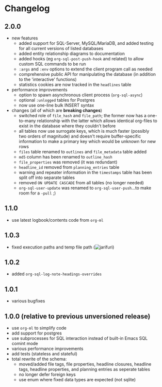 # Changelog

## 2.0.0

- new features
  - added support for SQL-Server, MySQL/MariaDB, and added testing for all
    current versions of listed databases
  - added entity relationship diagrams to documentation
  - added hooks (eg `org-sql-post-push-hook` and related) to allow custom SQL
    commands to be run
  - `:args` and `:env` options to extend the client program call as needed
  - comprehensive public API for manipulating the database (in addition to the
    'interactive' functions)
  - statistics cookies are now tracked in the `headlines` table
- performance improvements
  - option to spawn asynchronous client process (`org-sql-async`)
  - optional `:unlogged` tables for Postgres
  - now use one-line bulk INSERT syntax
- changes (all of which are **breaking changes**)
  - switched role of `file_hash` and `file_path`; the former now has a
    one-to-many relationship with the latter which allows identical org-files to
    exist in the database where they couldn't before
  - all tables now use surrogate keys, which is much faster (possibly two orders
    of magnitude) and doesn't require buffer-specific information to make a
    primary key which would be unknown for new rows
  - `files` table renamed to `outlines` and `file_metadata` table
    added
  - `md5` column has been renamed to `outline_hash`
  - `file_properties` was removed (it was redundant)
  - `headline_id` removed from `planning_entries` table
  - warning and repeater information in the `timestamps` table has been split
    off into separate tables
  - removed `ON UPDATE CASCADE` from all tables (no longer needed)
  - `org-sql-user-update` was renamed to `org-sql-user-push`...to make room for
    a `-pull` ;)

## 1.1.0

- use latest logbook/contents code from `org-ml`

## 1.0.3

- fixed execution paths and temp file path
  (![jarifuri](https://github.com/jarifuri))

## 1.0.2

- added `org-sql-log-note-headings-overrides`

## 1.0.1

- various bugfixes

## 1.0.0 (relative to previous unversioned release)

- use `org-ml` to simplify code
- add support for postgres
- use subprocesses for SQL interaction instead of built-in Emacs SQL comint mode
- various performance improvements
- add tests (stateless and stateful)
- total rewrite of the schema:
   - moved/added file tags, file properties, headline closures, headline tags,
     headline properties, and planning entries as seperate tables
   - no longer defer foreign keys
   - use enum where fixed data types are expected (not sqlite)
